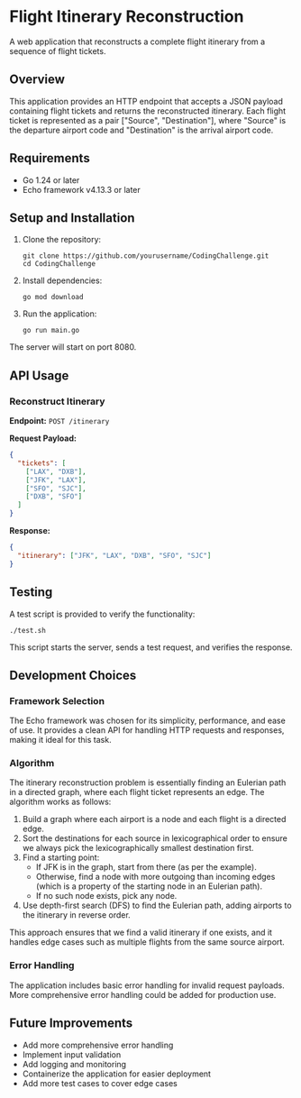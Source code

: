 # Flight Itinerary Reconstruction

A web application that reconstructs a complete flight itinerary from a sequence of flight tickets.

## Overview

This application provides an HTTP endpoint that accepts a JSON payload containing flight tickets and returns the reconstructed itinerary. Each flight ticket is represented as a pair ["Source", "Destination"], where "Source" is the departure airport code and "Destination" is the arrival airport code.

## Requirements

- Go 1.24 or later
- Echo framework v4.13.3 or later

## Setup and Installation

1. Clone the repository:
   ```
   git clone https://github.com/yourusername/CodingChallenge.git
   cd CodingChallenge
   ```

2. Install dependencies:
   ```
   go mod download
   ```

3. Run the application:
   ```
   go run main.go
   ```

The server will start on port 8080.

## API Usage

### Reconstruct Itinerary

**Endpoint:** `POST /itinerary`

**Request Payload:**
```json
{
  "tickets": [
    ["LAX", "DXB"],
    ["JFK", "LAX"],
    ["SFO", "SJC"],
    ["DXB", "SFO"]
  ]
}
```

**Response:**
```json
{
  "itinerary": ["JFK", "LAX", "DXB", "SFO", "SJC"]
}
```

## Testing

A test script is provided to verify the functionality:

```
./test.sh
```

This script starts the server, sends a test request, and verifies the response.

## Development Choices

### Framework Selection

The Echo framework was chosen for its simplicity, performance, and ease of use. It provides a clean API for handling HTTP requests and responses, making it ideal for this task.

### Algorithm

The itinerary reconstruction problem is essentially finding an Eulerian path in a directed graph, where each flight ticket represents an edge. The algorithm works as follows:

1. Build a graph where each airport is a node and each flight is a directed edge.
2. Sort the destinations for each source in lexicographical order to ensure we always pick the lexicographically smallest destination first.
3. Find a starting point:
   - If JFK is in the graph, start from there (as per the example).
   - Otherwise, find a node with more outgoing than incoming edges (which is a property of the starting node in an Eulerian path).
   - If no such node exists, pick any node.
4. Use depth-first search (DFS) to find the Eulerian path, adding airports to the itinerary in reverse order.

This approach ensures that we find a valid itinerary if one exists, and it handles edge cases such as multiple flights from the same source airport.

### Error Handling

The application includes basic error handling for invalid request payloads. More comprehensive error handling could be added for production use.

## Future Improvements

- Add more comprehensive error handling
- Implement input validation
- Add logging and monitoring
- Containerize the application for easier deployment
- Add more test cases to cover edge cases